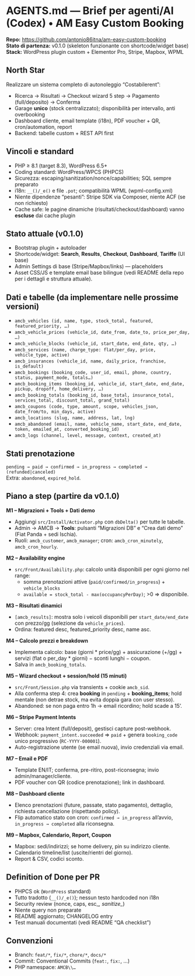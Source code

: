 # AGENTS.md — Brief per agenti/AI (Codex) • AM Easy Custom Booking

**Repo:** https://github.com/antonio86itna/am-easy-custom-booking  
**Stato di partenza:** v0.1.0 (skeleton funzionante con shortcode/widget base)  
**Stack:** WordPress plugin custom + Elementor Pro, Stripe, Mapbox, WPML

## North Star
Realizzare un sistema completo di autonoleggio “Costabilerent”:
- Ricerca → Risultati → Checkout wizard 5 step → Pagamento (full/deposito) → Conferma
- Garage **unico** (stock centralizzato); disponibilità per intervallo, anti overbooking
- Dashboard cliente, email template (i18n), PDF voucher + QR, cron/automation, report
- Backend: tabelle custom + REST API first

## Vincoli e standard
- PHP ≥ 8.1 (target 8.3), WordPress 6.5+
- Coding standard: WordPress/WPCS (PHPCS)
- Sicurezza: escaping/sanitization/nonce/capabilities; SQL sempre preparato
- i18n: `__()/_e()` e file `.pot`; compatibilità WPML (wpml-config.xml)
- Niente dipendenze “pesanti”: Stripe SDK via Composer, niente ACF (se non richiesto)
- Cache safe: le pagine dinamiche (risultati/checkout/dashboard) vanno **escluse** dai cache plugin

## Stato attuale (v0.1.0)
- Bootstrap plugin + autoloader
- Shortcode/widget: **Search**, **Results**, **Checkout**, **Dashboard**, **Tariffe** (UI base)
- Admin Settings di base (Stripe/Mapbox/links) — placeholders
- Asset CSS/JS e template email base bilingue
(vedi README della repo per i dettagli e struttura attuale). 

## Dati e tabelle (da implementare nelle prossime versioni)
- `amcb_vehicles (id, name, type, stock_total, featured, featured_priority, …)`
- `amcb_vehicle_prices (vehicle_id, date_from, date_to, price_per_day, …)`
- `amcb_vehicle_blocks (vehicle_id, start_date, end_date, qty, …)`
- `amcb_services (name, charge_type: flat/per_day, price, vehicle_type, active)`
- `amcb_insurances (vehicle_id, name, daily_price, franchise, is_default)`
- `amcb_bookings (booking_code, user_id, email, phone, country, status, payment_mode, totals…)`
- `amcb_booking_items (booking_id, vehicle_id, start_date, end_date, pickup, dropoff, home_delivery, …)`
- `amcb_booking_totals (booking_id, base_total, insurance_total, services_total, discount_total, grand_total)`
- `amcb_coupons (code, type, amount, scope, vehicles_json, date_from/to, min_days, active)`
- `amcb_locations (slug, name, address, lat, lng)`
- `amcb_abandoned (email, name, vehicle_name, start_date, end_date, token, emailed_at, converted_booking_id)`
- `amcb_logs (channel, level, message, context, created_at)`

## Stati prenotazione
`pending → paid → confirmed → in_progress → completed → (refunded|canceled)`  
Extra: `abandoned`, `expired_hold`.

## Piano a step (partire da v0.1.0)

**M1 – Migrazioni + Tools + Dati demo**
- Aggiungi `src/Install/Activator.php` con `dbDelta()` per tutte le tabelle.
- Admin → AMCB → **Tools**: pulsanti “Migrazioni DB” e “Crea dati demo” (Fiat Panda + sedi Ischia).
- Ruoli: `amcb_customer`, `amcb_manager`; cron: `amcb_cron_minutely`, `amcb_cron_hourly`.

**M2 – Availability engine**
- `src/Front/Availability.php`: calcolo unità disponibili per ogni giorno nel range:
  - somma prenotazioni attive (`paid/confirmed/in_progress`) + `vehicle_blocks`
  - `available = stock_total - max(occupancyPerDay)`; >0 ⇒ disponibile.

**M3 – Risultati dinamici**
- `[amcb_results]`: mostra solo i veicoli disponibili per `start_date/end_date` con prezzo/gg (selezione da `vehicle_prices`).
- Ordina: featured desc, featured_priority desc, name asc.

**M4 – Calcolo prezzi e breakdown**
- Implementa calcolo: base (giorni * price/gg) + assicurazione (+/gg) + servizi (flat o per_day * giorni) − sconti lunghi − coupon.
- Salva in `amcb_booking_totals`.

**M5 – Wizard checkout + session/hold (15 minuti)**
- `src/Front/Session.php` via transients + cookie `amcb_sid`.
- Alla conferma step 4: crea **booking** in `pending` + **booking_items**; hold mentale (non detrae stock, ma evita doppia gara con user stesso).
- Abandoned: se non paga entro 1h → email ricordino; hold scade a 15’.

**M6 – Stripe Payment Intents**
- Server: crea Intent (full/deposit), gestisci capture post-webhook.
- Webhook: `payment_intent.succeeded` ⇒ `paid` + genera `booking_code` unico progressivo (`RC-YYYY-000001`).
- Auto-registrazione utente (se email nuova), invio credenziali via email.

**M7 – Email e PDF**
- Template EN/IT; conferma, pre-ritiro, post-riconsegna; invio admin/manager/cliente.
- PDF voucher con QR (codice prenotazione); link in dashboard.

**M8 – Dashboard cliente**
- Elenco prenotazioni (future, passate, stato pagamento), dettaglio, richiesta cancellazione (rispettando policy).
- Flip automatico stato con cron: `confirmed → in_progress` all’avvio, `in_progress → completed` alla riconsegna.

**M9 – Mapbox, Calendario, Report, Coupon**
- Mapbox: sedi/indirizzi; se home delivery, pin su indirizzo cliente.
- Calendario timeline/list (uscite/rientri del giorno).
- Report & CSV, codici sconto.

## Definition of Done per PR
- PHPCS ok (`WordPress` standard)
- Tutto tradotto (`__()/_e()`); nessun testo hardcoded non i18n
- Security review (nonce, caps, esc_*, sanitize_*)
- Niente query non preparate
- README aggiornato; CHANGELOG entry
- Test manuali documentati (vedi README “QA checklist”)

## Convenzioni
- Branch: `feat/*`, `fix/*`, `chore/*`, `docs/*`
- Commit: Conventional Commits (`feat:`, `fix:`, …)
- PHP namespace: `AMCB\\…`
